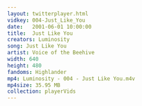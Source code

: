 ```yaml
---
layout: twitterplayer.html
vidkey: 004-Just_Like_You
date:   2001-06-01 10:00:00
title:  Just Like You
creators: Luminosity
song: Just Like You
artist: Voice of the Beehive
width: 640
height: 480
fandoms: Highlander
mp4: Luminosity - 004 - Just Like You.m4v
mp4size: 35.95 MB
collection: playerVids
---
```


  <div>
  
  </div>
  